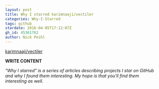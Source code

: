 ```yaml
---
layout: post
title: Why I starred karimnaaji/vectiler
categories: Why-I-Starred
tags: github
stardate: 2016-04-05T17:12:07Z
gh_id: 45361762
author: Nick Peihl
---
```


[karimnaaji/vectiler](star.repo.html_url)

**WRITE CONTENT**

*"Why I starred" is a series of articles describing projects I star on GitHub and why I found them interesting. My hope is that you'll find them interesting as well.*

